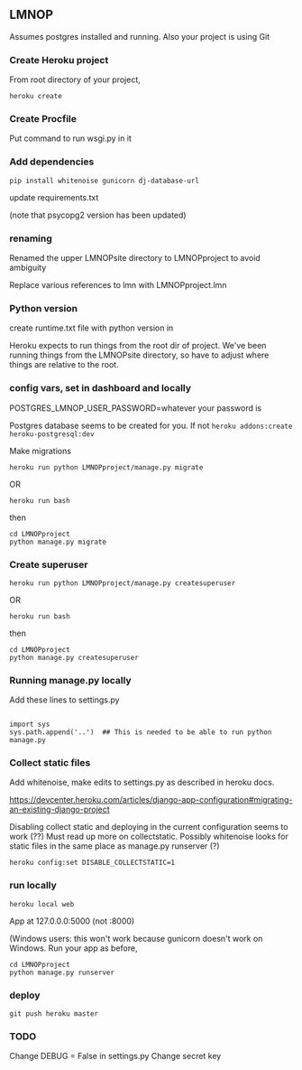 ## LMNOP

Assumes postgres installed and running. Also your project is using Git

### Create Heroku project

From root directory of your project,

```
heroku create
```

### Create Procfile

Put command to run wsgi.py in it

### Add dependencies

```
pip install whitenoise gunicorn dj-database-url
```

update requirements.txt

(note that psycopg2 version has been updated)

### renaming

Renamed the upper LMNOPsite directory to LMNOPproject to avoid ambiguity

Replace various references to lmn with LMNOPproject.lmn   

### Python version

create runtime.txt file with python version in

Heroku expects to run things from the root dir of project. We've been running things from the LMNOPsite directory, so have to adjust where things are relative to the root.

### config vars, set in dashboard and locally

POSTGRES_LMNOP_USER_PASSWORD=whatever your password is

Postgres database seems to be created for you. If not `heroku addons:create heroku-postgresql:dev`

Make migrations

``` heroku run python LMNOPproject/manage.py migrate ```

OR

``` heroku run bash ```

then

```
cd LMNOPproject
python manage.py migrate
```

### Create superuser

``` heroku run python LMNOPproject/manage.py createsuperuser ```  

OR

```heroku run bash```

then

```
cd LMNOPproject
python manage.py createsuperuser
```

### Running manage.py locally

Add these lines to settings.py

```

import sys
sys.path.append('..')  ## This is needed to be able to run python manage.py

```

### Collect static files

Add whitenoise, make edits to settings.py as described in heroku docs.

https://devcenter.heroku.com/articles/django-app-configuration#migrating-an-existing-django-project

Disabling collect static and deploying in the current configuration seems to work (??) Must read up more on collectstatic. Possibly whitenoise looks for static files in the same place as manage.py runserver (?)

```heroku config:set DISABLE_COLLECTSTATIC=1```


### run locally

```heroku local web```

App at 127.0.0.0:5000  (not :8000)

(Windows users: this won't work because gunicorn doesn't work on Windows. Run your app as before,

```
cd LMNOPproject
python manage.py runserver

```

### deploy

```git push heroku master```


### TODO

Change DEBUG = False in settings.py
Change secret key
